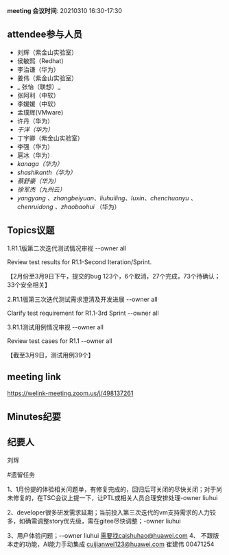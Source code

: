 **meeting 会议时间**: 20210310 16:30-17:30

## attendee参与人员
- 刘辉（紫金山实验室）
-  侯敏熙（Redhat） 
- 李治谦（华为） 
-   姜伟（紫金山实验室）  
- _ 张怡（联想）_ 
- 张阿利（中软）
- 李媛媛（中软）
- 孟璞辉(VMware) 
- 许丹（华为）
-  _于洋（华为）_   
-  丁宇卿（紫金山实验室）
-   李强（华为） 
-  扈冰（华为） 
-    _kanaga（华为）_  
-  _shashikanth（华为）_ 
-  _蔡舒豪（华为）_ 
-  _徐军杰（九州云）_ 
- _yangyang 、zhangbeiyuan、liuhuiling、luxin、chenchuanyu 、chenruidong 、zhaobaohui_   （华为）

## Topics议题

1.R1.1版第二次迭代测试情况审视 --owner all

Review test results for R1.1-Second Iteration/Sprint.

【2月份至3月9日下午，提交的bug 123个，6个取消，27个完成，73个待确认；33个安全相关】


2.R1.1版第三次迭代测试需求澄清及开发进展 --owner all

Clarify test requirement for R1.1-3rd Sprint --owner all

3.R1.1测试用例情况审视 --owner all

Review test cases for R1.1 --owner all

【截至3月9日，测试用例39个】

## meeting link
https://welink-meeting.zoom.us/j/498137261

## Minutes纪要
## 纪要人
刘辉

#遗留任务

1、1月份提的体验相关问题单，有修复完成的，回归后可关闭的尽快关闭；对于尚未修复的，在TSC会议上提一下，让PTL或相关人员合理安排处理-owner liuhui

2、developer很多研发需求延期；当前投入第三次迭代的vm支持需求的人力较多，如确需调整story优先级，需在gitee尽快调整；-owner liuhui

3、用户体验问题；--owner liuhui 
需要找caishuhao@huawei.com
4、 不跟版本走的功能，AI能力手动集成
cuijianwei123@huawei.com
崔建伟 00471254
